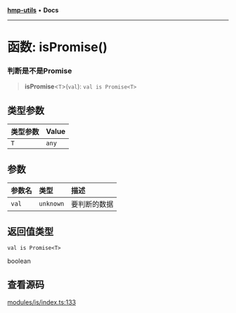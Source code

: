 [**hmp-utils**](../README.md) • **Docs**

***

# 函数: isPromise()

### 判断是不是Promise

> **isPromise**\<`T`\>(`val`): `val is Promise<T>`

## 类型参数

| 类型参数 | Value |
| :------ | :------ |
| `T` | `any` |

## 参数

| 参数名 | 类型 | 描述 |
| :------ | :------ | :------ |
| `val` | `unknown` | 要判断的数据 |

## 返回值类型

`val is Promise<T>`

boolean

## 查看源码

[modules/is/index.ts:133](https://github.com/hmp1049127947/hmp-utils/blob/dee7627dd7f5e043cd0494e8f8fdc05ccdb65423/src/modules/is/index.ts#L133)
